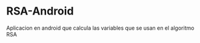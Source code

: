 RSA-Android
===========

Aplicacion en android que calcula las variables que se usan en el algoritmo RSA
